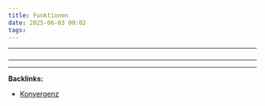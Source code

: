 ```yaml
---
title: Funktionen
date: 2025-06-03 00:02
tags: 
---
```


----

### 






----

----
**Backlinks:**
- [Konvergenz](/konvergenz)
